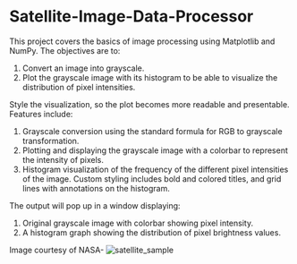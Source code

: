 # Satellite-Image-Data-Processor

This project covers the basics of image processing using Matplotlib and NumPy. The objectives are to:

1. Convert an image into grayscale.
2. Plot the grayscale image with its histogram to be able to visualize the distribution of pixel intensities.
   
Style the visualization, so the plot becomes more readable and presentable. Features include:

1. Grayscale conversion using the standard formula for RGB to grayscale transformation.
2. Plotting and displaying the grayscale image with a colorbar to represent the intensity of pixels.
3. Histogram visualization of the frequency of the different pixel intensities of the image. Custom styling includes bold and colored titles, and grid lines with annotations on the histogram.

The output will pop up in a window displaying:

1. Original grayscale image with colorbar showing pixel intensity.
2. A histogram graph showing the distribution of pixel brightness values.

Image courtesy of NASA- ![satellite_sample](https://github.com/user-attachments/assets/91d3cfef-6446-4321-9d82-7f127e0202f9)


